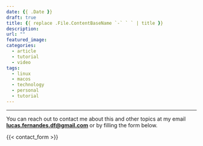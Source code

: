 ```yaml
---
date: {{ .Date }}
draft: true
title: {{ replace .File.ContentBaseName `-` ` ` | title }}
description: 
url: ""
featured_image: 
categories:
  - article
  - tutorial
  - video
tags:
  - linux
  - macos
  - technology
  - personal
  - tutorial
---
```




---
You can reach out to contact me about this and other topics at my email **<lucas.fernandes.df@gmail.com>** or by filling the form below.

{{< contact_form >}}
